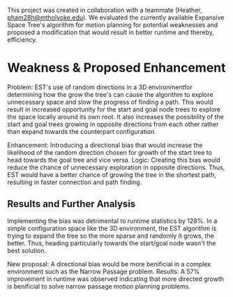 This project was created in collaboration with a teammate (Heather, pham28h@mtholyoke.edu). We evaluated the currently available Expansive Space Tree's algorithm for motion planning for potential weaknesses and proposed a modification that would result in better runtime and thereby, efficiency. 

<h1> Weakness & Proposed Enhancement </h1>
Problem: EST's use of random directions in a 3D environmentfor determining how the grow the tree's can cause the algorithm to explore unnecessary space and slow the progress of finding a path. This would result in increased opportunity for the start and goal node trees to explore the space locally around its own root. It also increases the possibility of the start and goal trees growing in opposite directions from each other rather than expand towards the counterpart configuration.

Enhancement: Introducing a directional bias that would increase the likelihood of the random direction chosen for growth of the start tree to head towards the goal tree and vice versa.
Logic: Creating this bias would reduce the chance of unnecessary exploration in opposite directions. Thus, EST would have a better chance of growing the tree in the shortest path, resulting in faster connection and path finding.

<h2> Results and Further Analysis </h2>
Implementing the bias was detrimental to runtime statistics by 128%. In a simple configuration space like the 3D environment, the EST algorithm is trying to expand the tree so the more sparse and randomly it grows, the better. Thus, heading particularly towards the start/goal node wasn't the best solution. 

New proposal: A directional bias would be more benificial in a complex environment such as the Narrow Passage problem.
Results: A 57% improvement in runtime was observed indicating that more directed growth is benificial to solve narrow passage motion planning problems.
   
